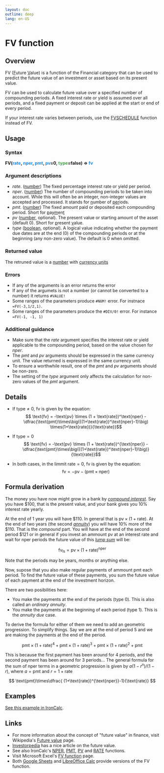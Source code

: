 ```yaml
---
layout: doc
outline: deep
lang: en-US
---
```


# FV function
## Overview
FV (<u>F</u>uture <u>V</u>alue) is a function of the Financial category that can be used to predict the future value of an investment or asset based on its present value.

FV can be used to calculate future value over a specified number of compounding periods. A fixed interest rate or yield is assumed over all periods, and a fixed payment or deposit can be applied at the start or end of every period.

If your interest rate varies between periods, use the [FVSCHEDULE](/functions/financial/fvschedule) function instead of FV.
## Usage
### Syntax
**FV(<span title="Number" style="color:#1E88E5">rate</span>, <span title="Number" style="color:#1E88E5">nper</span>, <span title="Number" style="color:#1E88E5">pmt</span>, <span title="Number" style="color:#1E88E5">pv</span>=0, <span title="Boolean" style="color:#43A047">type</span>=false) => <span title="Number" style="color:#1E88E5">fv</span>**
### Argument descriptions
* *rate*. ([number](/features/value-types)) The fixed percentage interest rate or yield per period.
* *nper*. ([number](/features/value-types)) The number of compounding periods to be taken into account. While this will often be an integer, non-integer values are accepted and processed.
It stands for <u>n</u>umber of <u>per</u>iods.
* *pmt*. ([number](/features/value-types)) The fixed amount paid or deposited each compounding period. Short for <u>p</u>ay<u>m</u>en<u>t</u>
* *pv* ([number](/features/value-types), optional). The present value or starting amount of the asset (default 0). Short for <u>p</u>resent <u>v</u>alue.
* *type* ([boolean](/features/value-types), optional). A logical value indicating whether the payment due dates are at the end (0) of the compounding periods or at the beginning (any non-zero value). The default is 0 when omitted.

### Returned value

The retruned value is a [number](/features/value-types) with [currency units](/features/units)

### Errors

* If any of the arguments is an error returns the error
* If any of the argumets is not a number (or cannot be converted to a number) it returns `#VALUE!`
* Some ranges of the parameters produce `#NUM!` error. For instnace `=FV(-3,1/2,1)`.
* Some ranges of the parameters produce the `#DIV/0!` error. For instance `=FV(-1, -1, 1)`


### Additional guidance
* Make sure that the *rate* argument specifies the interest rate or yield applicable to the compounding period, based on the value chosen for *nper*.
* The *pmt* and *pv* arguments should be expressed in the same currency unit. The value returned is expressed in the same currency unit.
* To ensure a worthwhile result, one of the *pmt* and *pv* arguments should be non-zero.
* The setting of the *type* argument only affects the calculation for non-zero values of the *pmt* argument.
<!--@include: ../markdown-snippets/error-type-details.txt-->

## Details
* If $\text{type} \neq 0$, $\text{fv}$ is given by the equation:
$$ \text{fv} = -\text{pv} \times (1 + \text{rate})^\text{nper} - \dfrac{\text{pmt}\times\big({(1+\text{rate})^\text{nper}-1}\big) \times(1+\text{rate})}{\text{rate}}$$

* If $\text{type} = 0$
$$ \text{fv} = -\text{pv} \times (1 + \text{rate})^{\text{nper}} - \dfrac{\text{pmt}\times\big({(1+\text{rate})^\text{nper}-1}\big)}{\text{rate}}$$

* In both cases, in the limmit $\text{rate} = 0$, fv is given by the equation:
$$ \text{fv} = -\text{pv} - (\text{pmt} \times \text{nper}) $$

## Formula derivation

The money you have now might grow in a bank by _[compound interest](https://en.wikipedia.org/wiki/Compound_interest)_. Say you have $100, that is the present value, and your bank gives you 10% interest rate yearly.

At the end of 1 year you will have $110. In general that is $\text{pv}\times (1 + \text{rate})$. At the end of two years (the second _[annuity](https://en.wikipedia.org/wiki/Annuity)_) you will have 10\% more of the $110. That is the _compound_ part. You will have at the end of the second period $121 or in general if you invest  an ammount $\text{pv}$ at an interest $\text{rate}$ and wait for $\text{nper}$ periods the future value of this _[lump sum](https://en.wikipedia.org/wiki/Lump_sum)_ will be:

$$\text{fv}_\text{ls} = \text{pv} \times (1 + \text{rate})^\text{nper}$$

Note that the periods may be years, months or anything else.

Now, supose that you also make regular payments of ammount $\text{pmt}$ each period.
To find the future value of these payments, you sum the future value of each payment at the end of the investment horizon.

There are two posibilities here:

* You make the payments at the end of the periods (type 0). This is also called an _ordinary annuity_.
* You make the payments at the beginning of each period (type 1). This is the _annuity due_ case.

To derive the formula for either of them we need to add an geometric progression. To simplify things.
Say we are at the end of period 5 and we are making the payments at the end of the period.

$$
\text{pmt}\times  (1 + \text{rate})^4+\text{pmt}\times  (1 + \text{rate})^3+\text{pmt}\times  (1 + \text{rate})^2 +\text{pmt}
$$

This is because the first payment has been around for 4 periods, and the second payment has been around for 3 periods...
The general formula for the sum of $\text{nper}$ terms in a geometric progression is given by $a(1 - r^n) / (1 - r)$, where $a = \text{pmt}$ and $r = 1 + \text{rate}$

$$
\text{pmt}\times\dfrac{ (1+\text{rate})^{\text{nper}}-1}{\text{rate}}
$$



## Examples
[See this example in IronCalc](https://app.ironcalc.com/?example=fv).

## Links
* For more information about the concept of "future value" in finance, visit Wikipedia's [Future value](https://en.wikipedia.org/wiki/Future_value) page.
* [Investorpedia](https://www.investopedia.com/terms/f/futurevalue.asp) has a nice article on the future value.
* See also IronCalc's [NPER](/functions/financial/nper), [PMT](/functions/financial/pmt), [PV](/functions/financial/pv) and [RATE](/functions/financial/rate) functions.
* Visit Microsoft Excel's [FV function](https://support.microsoft.com/en-gb/office/fv-function-2eef9f44-a084-4c61-bdd8-4fe4bb1b71b3) page.
* Both [Google Sheets](https://support.google.com/docs/answer/3093224) and [LibreOffice Calc](https://wiki.documentfoundation.org/Documentation/Calc_Functions/FV) provide versions of the FV function.